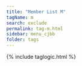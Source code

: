 ```yaml
---
title: "Member List M"
tagName: m
search: exclude
permalink: tag-m.html
sidebar: menu_cjbb
folder: tags
---
```

{% include taglogic.html %}